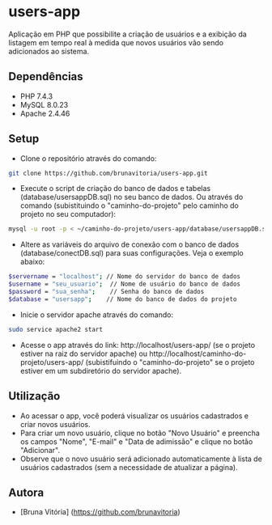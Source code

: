 # users-app
Aplicação em PHP que possibilite a criação de usuários e a exibição da listagem em tempo real à medida que novos usuários vão sendo adicionados ao sistema.

## Dependências
- PHP 7.4.3
- MySQL 8.0.23
- Apache 2.4.46

## Setup
- Clone o repositório através do comando:
```bash
git clone https://github.com/brunavitoria/users-app.git
```
- Execute o script de criação do banco de dados e tabelas (database/usersappDB.sql) no seu banco de dados. Ou através do comando (subistituindo o "caminho-do-projeto" pelo caminho do projeto no seu computador): 
```bash
mysql -u root -p < ~/caminho-do-projeto/users-app/database/usersappDB.sql
```
- Altere as variáveis do arquivo de conexão com o banco de dados (database/conectDB.sql) para suas configurações. Veja o exemplo abaixo:
```bash
$servername = "localhost"; // Nome do servidor do banco de dados
$username = "seu_usuario";  // Nome de usuário do banco de dados
$password = "sua_senha";    // Senha do banco de dados
$database = "usersapp";    // Nome do banco de dados do projeto
```
- Inicie o servidor apache através do comando:
```bash
sudo service apache2 start
```
- Acesse o app através do link: http://localhost/users-app/ (se o projeto estiver na raiz do servidor apache) ou http://localhost/caminho-do-projeto/users-app/ (subistifuindo o "caminho-do-projeto" se o projeto estiver em um subdiretório do servidor apache).

## Utilização
- Ao acessar o app, você poderá visualizar os usuários cadastrados e criar novos usuários.
- Para criar um novo usuário, clique no botão "Novo Usuário" e preencha os campos "Nome", "E-mail" e "Data de adimissão" e clique no botão "Adicionar".
- Observe que o novo usuário será adicionado automaticamente à lista de usuários cadastrados (sem a necessidade de atualizar a página).

## Autora
- [Bruna Vitória] (https://github.com/brunavitoria)

